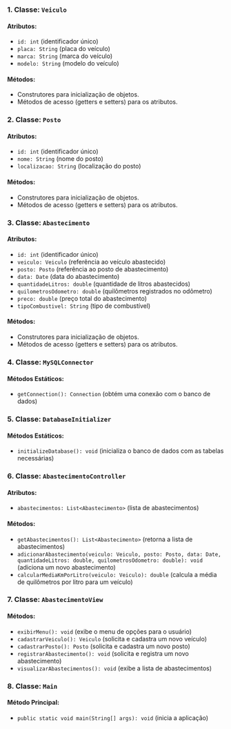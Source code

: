 ### 1. Classe: `Veiculo`

#### Atributos:
- `id: int` (identificador único)
- `placa: String` (placa do veículo)
- `marca: String` (marca do veículo)
- `modelo: String` (modelo do veículo)

#### Métodos:
- Construtores para inicialização de objetos.
- Métodos de acesso (getters e setters) para os atributos.

### 2. Classe: `Posto`

#### Atributos:
- `id: int` (identificador único)
- `nome: String` (nome do posto)
- `localizacao: String` (localização do posto)

#### Métodos:
- Construtores para inicialização de objetos.
- Métodos de acesso (getters e setters) para os atributos.

### 3. Classe: `Abastecimento`

#### Atributos:
- `id: int` (identificador único)
- `veiculo: Veiculo` (referência ao veículo abastecido)
- `posto: Posto` (referência ao posto de abastecimento)
- `data: Date` (data do abastecimento)
- `quantidadeLitros: double` (quantidade de litros abastecidos)
- `quilometrosOdometro: double` (quilômetros registrados no odômetro)
- `preco: double` (preço total do abastecimento)
- `tipoCombustivel: String` (tipo de combustível)

#### Métodos:
- Construtores para inicialização de objetos.
- Métodos de acesso (getters e setters) para os atributos.

### 4. Classe: `MySQLConnector`

#### Métodos Estáticos:
- `getConnection(): Connection` (obtém uma conexão com o banco de dados)

### 5. Classe: `DatabaseInitializer`

#### Métodos Estáticos:
- `initializeDatabase(): void` (inicializa o banco de dados com as tabelas necessárias)

### 6. Classe: `AbastecimentoController`

#### Atributos:
- `abastecimentos: List<Abastecimento>` (lista de abastecimentos)

#### Métodos:
- `getAbastecimentos(): List<Abastecimento>` (retorna a lista de abastecimentos)
- `adicionarAbastecimento(veiculo: Veiculo, posto: Posto, data: Date, quantidadeLitros: double, quilometrosOdometro: double): void` (adiciona um novo abastecimento)
- `calcularMediaKmPorLitro(veiculo: Veiculo): double` (calcula a média de quilômetros por litro para um veículo)

### 7. Classe: `AbastecimentoView`

#### Métodos:
- `exibirMenu(): void` (exibe o menu de opções para o usuário)
- `cadastrarVeiculo(): Veiculo` (solicita e cadastra um novo veículo)
- `cadastrarPosto(): Posto` (solicita e cadastra um novo posto)
- `registrarAbastecimento(): void` (solicita e registra um novo abastecimento)
- `visualizarAbastecimentos(): void` (exibe a lista de abastecimentos)

### 8. Classe: `Main`

#### Método Principal:
- `public static void main(String[] args): void` (inicia a aplicação)